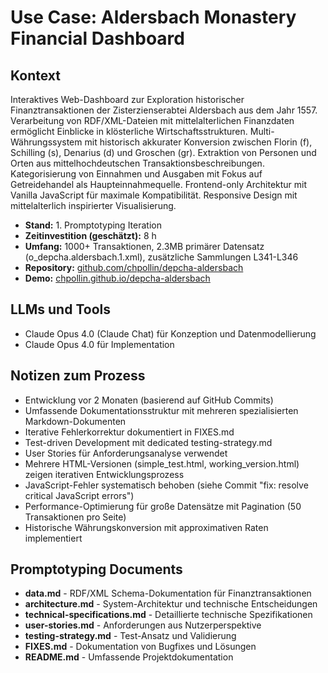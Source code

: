# Use Case: Aldersbach Monastery Financial Dashboard

## Kontext
Interaktives Web-Dashboard zur Exploration historischer Finanztransaktionen der Zisterzienserabtei Aldersbach aus dem Jahr 1557. Verarbeitung von RDF/XML-Dateien mit mittelalterlichen Finanzdaten ermöglicht Einblicke in klösterliche Wirtschaftsstrukturen. Multi-Währungssystem mit historisch akkurater Konversion zwischen Florin (f), Schilling (s), Denarius (d) und Groschen (gr). Extraktion von Personen und Orten aus mittelhochdeutschen Transaktionsbeschreibungen. Kategorisierung von Einnahmen und Ausgaben mit Fokus auf Getreidehandel als Haupteinnahmequelle. Frontend-only Architektur mit Vanilla JavaScript für maximale Kompatibilität. Responsive Design mit mittelalterlich inspirierter Visualisierung.

- **Stand:** 1. Promptotyping Iteration
- **Zeitinvestition (geschätzt):** 8 h
- **Umfang:** 1000+ Transaktionen, 2.3MB primärer Datensatz (o_depcha.aldersbach.1.xml), zusätzliche Sammlungen L341-L346
- **Repository:** [github.com/chpollin/depcha-aldersbach](https://github.com/chpollin/depcha-aldersbach)
- **Demo:** [chpollin.github.io/depcha-aldersbach](https://chpollin.github.io/depcha-aldersbach/)

## LLMs und Tools

- Claude Opus 4.0 (Claude Chat) für Konzeption und Datenmodellierung
- Claude Opus 4.0 für Implementation

## Notizen zum Prozess

- Entwicklung vor 2 Monaten (basierend auf GitHub Commits)
- Umfassende Dokumentationsstruktur mit mehreren spezialisierten Markdown-Dokumenten
- Iterative Fehlerkorrektur dokumentiert in FIXES.md
- Test-driven Development mit dedicated testing-strategy.md
- User Stories für Anforderungsanalyse verwendet
- Mehrere HTML-Versionen (simple_test.html, working_version.html) zeigen iterativen Entwicklungsprozess
- JavaScript-Fehler systematisch behoben (siehe Commit "fix: resolve critical JavaScript errors")
- Performance-Optimierung für große Datensätze mit Pagination (50 Transaktionen pro Seite)
- Historische Währungskonversion mit approximativen Raten implementiert

## Promptotyping Documents

- **data.md** - RDF/XML Schema-Dokumentation für Finanztransaktionen
- **architecture.md** - System-Architektur und technische Entscheidungen
- **technical-specifications.md** - Detaillierte technische Spezifikationen
- **user-stories.md** - Anforderungen aus Nutzerperspektive
- **testing-strategy.md** - Test-Ansatz und Validierung
- **FIXES.md** - Dokumentation von Bugfixes und Lösungen
- **README.md** - Umfassende Projektdokumentation
